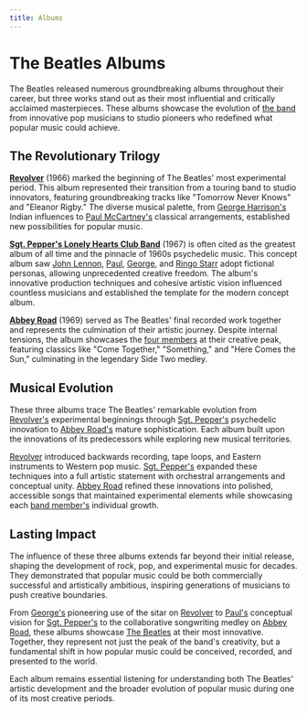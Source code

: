 ```yaml
---
title: Albums
---
```


# The Beatles Albums

The Beatles released numerous groundbreaking albums throughout their career, but three works stand out as their most influential and critically acclaimed masterpieces. These albums showcase the evolution of [the band](../) from innovative pop musicians to studio pioneers who redefined what popular music could achieve.

## The Revolutionary Trilogy

**[Revolver](./revolver/)** (1966) marked the beginning of The Beatles' most experimental period. This album represented their transition from a touring band to studio innovators, featuring groundbreaking tracks like "Tomorrow Never Knows" and "Eleanor Rigby." The diverse musical palette, from [George Harrison's](../members/george/) Indian influences to [Paul McCartney's](../members/paul/) classical arrangements, established new possibilities for popular music.

**[Sgt. Pepper's Lonely Hearts Club Band](./sgt-peppers-lonely-hearts-club-band/)** (1967) is often cited as the greatest album of all time and the pinnacle of 1960s psychedelic music. This concept album saw [John Lennon](../members/john/), [Paul](../members/paul/), [George](../members/george/), and [Ringo Starr](../members/ringo/) adopt fictional personas, allowing unprecedented creative freedom. The album's innovative production techniques and cohesive artistic vision influenced countless musicians and established the template for the modern concept album.

**[Abbey Road](./abbey-road/)** (1969) served as The Beatles' final recorded work together and represents the culmination of their artistic journey. Despite internal tensions, the album showcases the [four members](../members/) at their creative peak, featuring classics like "Come Together," "Something," and "Here Comes the Sun," culminating in the legendary Side Two medley.

## Musical Evolution

These three albums trace The Beatles' remarkable evolution from [Revolver's](./revolver/) experimental beginnings through [Sgt. Pepper's](./sgt-peppers-lonely-hearts-club-band/) psychedelic innovation to [Abbey Road's](./abbey-road/) mature sophistication. Each album built upon the innovations of its predecessors while exploring new musical territories.

[Revolver](./revolver/) introduced backwards recording, tape loops, and Eastern instruments to Western pop music. [Sgt. Pepper's](./sgt-peppers-lonely-hearts-club-band/) expanded these techniques into a full artistic statement with orchestral arrangements and conceptual unity. [Abbey Road](./abbey-road/) refined these innovations into polished, accessible songs that maintained experimental elements while showcasing each [band member's](../members/) individual growth.

## Lasting Impact

The influence of these three albums extends far beyond their initial release, shaping the development of rock, pop, and experimental music for decades. They demonstrated that popular music could be both commercially successful and artistically ambitious, inspiring generations of musicians to push creative boundaries.

From [George's](../members/george/) pioneering use of the sitar on [Revolver](./revolver/) to [Paul's](../members/paul/) conceptual vision for [Sgt. Pepper's](./sgt-peppers-lonely-hearts-club-band/) to the collaborative songwriting medley on [Abbey Road](./abbey-road/), these albums showcase [The Beatles](../) at their most innovative. Together, they represent not just the peak of the band's creativity, but a fundamental shift in how popular music could be conceived, recorded, and presented to the world.

Each album remains essential listening for understanding both The Beatles' artistic development and the broader evolution of popular music during one of its most creative periods.